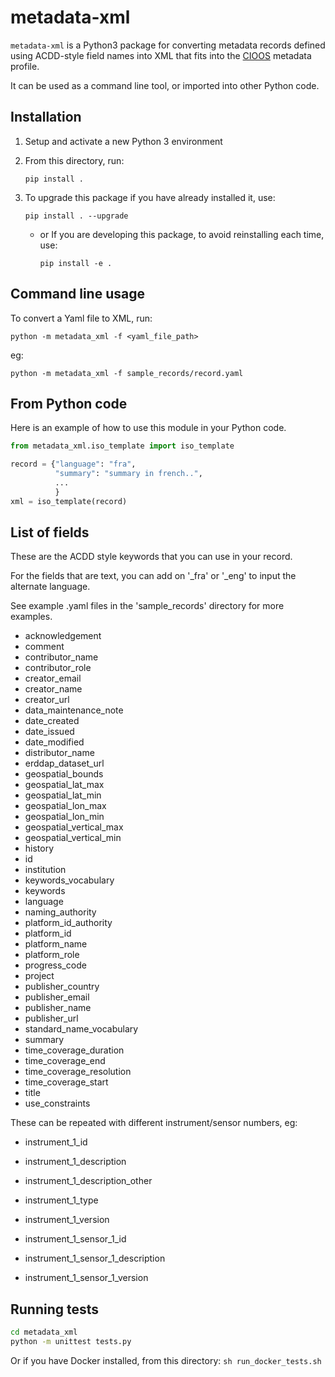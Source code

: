 # metadata-xml

`metadata-xml` is a Python3 package for converting metadata records defined using
ACDD-style field names into XML that fits into the [CIOOS](https://www.cioos.ca)
metadata profile.

It can be used as a command line tool, or imported into other Python code.

## Installation

1. Setup and activate a new Python 3 environment
2. From this directory, run:

   `pip install .`

3. To upgrade this package if you have already installed it, use:

   `pip install . --upgrade`

   - or If you are developing this package, to avoid reinstalling each time,
     use:

     `pip install -e .`

## Command line usage

To convert a Yaml file to XML, run:

`python -m metadata_xml -f <yaml_file_path>`

eg:

`python -m metadata_xml -f sample_records/record.yaml`

## From Python code

Here is an example of how to use this module in your Python code.

```python
from metadata_xml.iso_template import iso_template

record = {"language": "fra",
          "summary": "summary in french..",
          ...
          }
xml = iso_template(record)
```

## List of fields

These are the ACDD style keywords that you can use in your record.

For the fields that are text, you can add on '\_fra' or '\_eng' to input the alternate language.

See example .yaml files in the 'sample_records' directory for more examples.

- acknowledgement
- comment
- contributor_name
- contributor_role
- creator_email
- creator_name
- creator_url
- data_maintenance_note
- date_created
- date_issued
- date_modified
- distributor_name
- erddap_dataset_url
- geospatial_bounds
- geospatial_lat_max
- geospatial_lat_min
- geospatial_lon_max
- geospatial_lon_min
- geospatial_vertical_max
- geospatial_vertical_min
- history
- id
- institution
- keywords_vocabulary
- keywords
- language
- naming_authority
- platform_id_authority
- platform_id
- platform_name
- platform_role
- progress_code
- project
- publisher_country
- publisher_email
- publisher_name
- publisher_url
- standard_name_vocabulary
- summary
- time_coverage_duration
- time_coverage_end
- time_coverage_resolution
- time_coverage_start
- title
- use_constraints

These can be repeated with different instrument/sensor numbers, eg:

- instrument_1_id
- instrument_1_description
- instrument_1_description_other
- instrument_1_type
- instrument_1_version

- instrument_1_sensor_1_id
- instrument_1_sensor_1_description
- instrument_1_sensor_1_version

## Running tests

```bash
cd metadata_xml
python -m unittest tests.py
```

Or if you have Docker installed, from this directory:
`sh run_docker_tests.sh`
